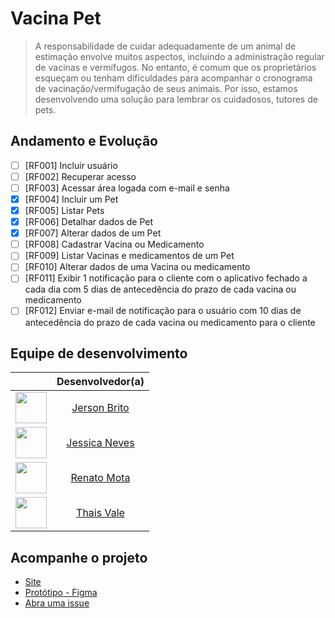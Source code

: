# Vacina Pet

> A responsabilidade de cuidar adequadamente de um animal de estimação envolve muitos aspectos, incluindo a administração regular de vacinas e vermífugos. No entanto, é comum que os proprietários esqueçam ou tenham dificuldades para acompanhar o cronograma de vacinação/vermifugação de seus animais. Por isso, estamos desenvolvendo uma solução para lembrar os cuidadosos, tutores de pets.  

## Andamento e Evolução

- [ ] [RF001] Incluir usuário
- [ ] [RF002] Recuperar acesso  
- [ ] [RF003] Acessar área logada com e-mail e senha
- [x] [RF004] Incluir um Pet
- [x] [RF005] Listar Pets
- [x] [RF006] Detalhar dados de Pet
- [x] [RF007] Alterar dados de um Pet
- [ ] [RF008] Cadastrar Vacina ou Medicamento
- [ ] [RF009] Listar Vacinas e medicamentos de um Pet
- [ ] [RF010] Alterar dados de uma Vacina ou medicamento
- [ ] [RF011] Exibir 1 notificação para o cliente com o aplicativo fechado a cada dia com 5 dias de antecedência do prazo de cada vacina ou medicamento
- [ ] [RF012] Enviar e-mail de notificação para o usuário com 10 dias de antecedência do prazo de cada vacina ou medicamento para o cliente

## Equipe de desenvolvimento

||Desenvolvedor(a)|
|-|:-:|
|<img src="https://avatars.githubusercontent.com/u/25986582?v=4" width="50px">|[Jerson Brito](https://github.com/jersonb)|
|<img src="https://avatars.githubusercontent.com/u/118688096?v=4" width="50px">|[Jessica Neves](https://github.com/jessic4neves)|
|<img src="https://avatars.githubusercontent.com/u/127262361?v=4" width="50px">|[Renato Mota](https://github.com/renatomotal)|
|<img src="https://avatars.githubusercontent.com/u/126836029?v=4" width="50px">|[Thais Vale](https://github.com/tthaisvale)|

## Acompanhe o projeto

- [Site](https://vacina-pet.github.io/vacina-pet-front/)
- [Protótipo - Figma](https://www.figma.com/file/INFWjRzBgR64vKzhlEZyMk/VacinaPet?type=design&node-id=0-1)
- [Abra uma issue](https://github.com/orgs/Vacina-Pet/projects/2)
